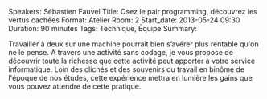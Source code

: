 Speakers: Sébastien Fauvel
Title: Osez le pair programming, découvrez les vertus cachées
Format: Atelier
Room: 2
Start_date: 2013-05-24 09:30
Duration: 90 minutes
Tags: Technique, Équipe
Summary:

Travailler à deux sur une machine pourrait bien s’avérer plus rentable qu'on ne le pense.
A travers une activité sans codage, je vous propose de découvrir toute la richesse que cette activité peut apporter à votre service informatique.
Loin des clichés et des souvenirs du travail en binôme de l'époque de nos études, cette expérience mettra en lumière les gains que vous pouvez attendre de cette pratique.
